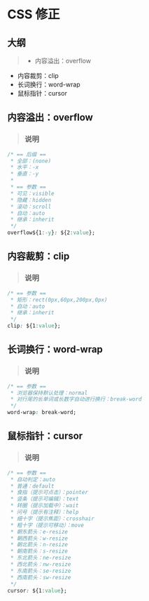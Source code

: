 # CSS 修正

## 大纲
> * 内容溢出：overflow
* 内容裁剪：clip
* 长词换行：word-wrap
* 鼠标指针：cursor

## 内容溢出：overflow
> ### 说明
```css
/* == 后缀 ==
 * 全部：(none)
 * 水平：-x
 * 垂直：-y
 *
 * == 参数 ==
 * 可见：visible
 * 隐藏：hidden
 * 滚动：scroll
 * 自动：auto
 * 继承：inherit
 */
overflow${1:-y}: ${2:value};
```

## 内容裁剪：clip
> ### 说明
```css
/* == 参数 ==
 * 矩形：rect(0px,60px,200px,0px)
 * 自动：auto
 * 继承：inherit
 */
clip: ${1:value};
```

## 长词换行：word-wrap
> ### 说明
```css
/* == 参数 ==
 * 浏览器保持默认处理：normal
 * 对行尾的长单词或长数字自动进行换行：break-word
 */
word-wrap: break-word;
```

## 鼠标指针：cursor
> ### 说明
```css
/* == 参数 ==
 * 自动判定：auto
 * 普通：default
 * 食指（提示可点击）：pointer
 * 竖条（提示可编辑）：text
 * 转圈（提示加载中）：wait
 * 问号（提示有注释）：help
 * 细十字（提示焦距）：crosshair
 * 粗十字（提示可移动）：move
 * 朝东箭头：e-resize
 * 朝西箭头：w-resize
 * 朝北箭头：n-resize
 * 朝南箭头：s-resize
 * 东北箭头：ne-resize
 * 西北箭头：nw-resize
 * 东南箭头：se-resize
 * 西南箭头：sw-resize
 */
cursor: ${1:value};
```
